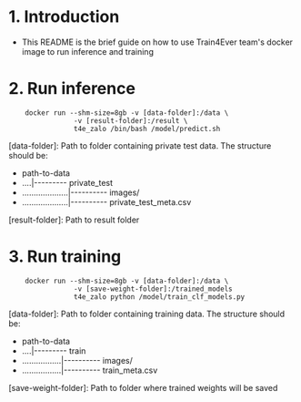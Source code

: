# 1. Introduction
- This README is the brief guide on how to use Train4Ever team's docker image to run inference and training

# 2. Run inference
````
    docker run --shm-size=8gb -v [data-folder]:/data \
                -v [result-folder]:/result \
                t4e_zalo /bin/bash /model/predict.sh
````
[data-folder]: Path to folder containing private test data. The structure should be:
- path-to-data
- ....|--------- private_test
- ....................|---------- images/
- ....................|---------- private_test_meta.csv

[result-folder]: Path to result folder


# 3. Run training
````
    docker run --shm-size=8gb -v [data-folder]:/data \
                -v [save-weight-folder]:/trained_models 
                t4e_zalo python /model/train_clf_models.py
````
[data-folder]: Path to folder containing training data. The structure should be:
- path-to-data
- ....|--------- train
- .................|---------- images/
- .................|---------- train_meta.csv

[save-weight-folder]: Path to folder where trained weights will be saved
